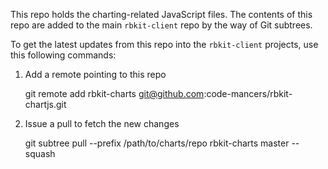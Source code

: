 This repo holds the charting-related JavaScript files. The contents
of this repo are added to the main `rbkit-client` repo by the way of Git
subtrees.


To get the latest updates from this repo into the `rbkit-client` projects,
use this following commands:

1. Add a remote pointing to this repo

    git remote add rbkit-charts git@github.com:code-mancers/rbkit-chartjs.git

2. Issue a pull to fetch the new changes

    git subtree pull --prefix /path/to/charts/repo rbkit-charts master --squash
